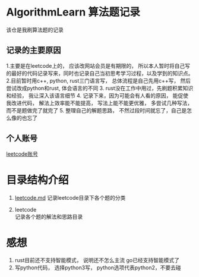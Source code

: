 # AlgorithmLearn 算法题记录
该仓是我刷算法题的记录

## 记录的主要原因
1.主要是在leetcode上的， 应该改网站会员是有期限的， 所以本人暂时将自己写的最好的代码记录写来，同时也记录自己当初思考学习过程，以及学到的知识点。 
2.目前暂时用c++, python, rust三门语言写， 总体流程是自己先用c++写， 然后尝试改成python和rust, 体会语言的不同
3. rust没在工作中用过，先刷题积累知识和经验， 我让深入该语言细节
4. 记录下来，因为可能会有人看的原因， 能促使我改进代码， 解法上效率能不能提高， 写法上能不能更优雅， 多尝试几种写法， 而不是题做完了就完了
5. 整理自己的解题思路， 不然过段时间就忘了，自己是怎么像的也忘了


## 个人账号
[leetcode账号](https://leetcode.cn/u/wu-qing-zhong/)

# 目录结构介绍
1. [leetcode.md](.\leetcode.md) 
    记录leetcode目录下各个题的分类
   
    
2. leetcode  
    记录各个题的解法和思路目录

# 感想 
1. rust目前还不支持智能模式， 说明还不怎么主流
    go已经支持智能模式了
2. 写python代码， 选择python3写， python选项代表python2，不要去碰